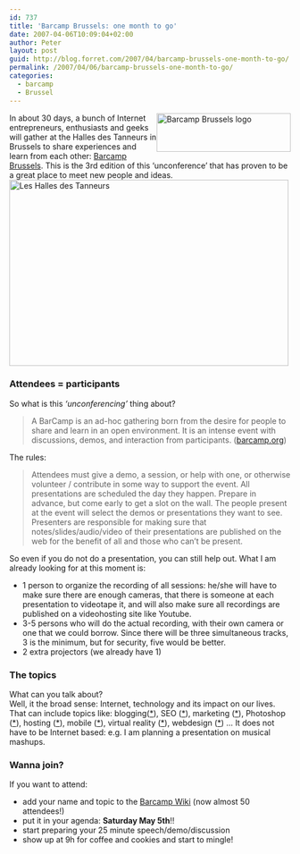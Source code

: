 ```yaml
---
id: 737
title: 'Barcamp Brussels: one month to go'
date: 2007-04-06T10:09:04+02:00
author: Peter
layout: post
guid: http://blog.forret.com/2007/04/barcamp-brussels-one-month-to-go/
permalink: /2007/04/06/barcamp-brussels-one-month-to-go/
categories:
  - barcamp
  - Brussel
---
```

[<img  style="float: right" src="http://farm1.static.flickr.com/45/139767078_ec3b5727c6_m.jpg" width="240" height="69" alt="Barcamp Brussels logo" />](http://www.flickr.com/photos/pforret/139767078/ "Photo Sharing") In about 30 days, a bunch of Internet entrepreneurs, enthusiasts and geeks will gather at the Halles des Tanneurs in Brussels to share experiences and learn from each other: [Barcamp Brussels](http://barcamp.forret.com/blog/2007/03/07/barcamp-3-may-5-in-the-marolles/). This is the 3rd edition of this &#8216;unconference&#8217; that has proven to be a great place to meet new people and ideas.  
[<img  src="http://farm1.static.flickr.com/179/379279542_48651395f8.jpg" width="500" height="333" alt="Les Halles des Tanneurs" />](http://www.flickr.com/photos/pforret/379279542/ "Photo Sharing")

### Attendees = participants

So what is this _&#8216;unconferencing&#8217;_ thing about?

> A BarCamp is an ad-hoc gathering born from the desire for people to share and learn in an open environment. It is an intense event with discussions, demos, and interaction from participants. ([barcamp.org](http://barcamp.org/))

<!--more-->

  
The rules:

> Attendees must give a demo, a session, or help with one, or otherwise volunteer / contribute in some way to support the event. All presentations are scheduled the day they happen. Prepare in advance, but come early to get a slot on the wall. The people present at the event will select the demos or presentations they want to see. Presenters are responsible for making sure that notes/slides/audio/video of their presentations are published on the web for the benefit of all and those who can’t be present.

So even if you do not do a presentation, you can still help out. What I am already looking for at this moment is:

  * 1 person to organize the recording of all sessions: he/she will have to make sure there are enough cameras, that there is someone at each presentation to videotape it, and will also make sure all recordings are published on a videohosting site like Youtube.
  * 3-5 persons who will do the actual recording, with their own camera or one that we could borrow. Since there will be three simultaneous tracks, 3 is the minimum, but for security, five would be better.
  * 2 extra projectors (we already have 1)

### The topics

What can you talk about?  
Well, it the broad sense: Internet, technology and its impact on our lives. That can include topics like: blogging([*](http://barcamp.forret.com/blog/2006/10/02/flemish-blog-services/)), SEO ([*](http://barcamp.forret.com/blog/2006/09/26/googles-dirty-little-secret/)), marketing ([*](http://barcamp.forret.com/blog/2006/09/25/what-marketeers-could-learn/)), Photoshop ([*](http://barcamp.forret.com/blog/2006/06/01/pieter-jelle-de-brue-photoshop-web-design-passage-17h/)), hosting ([*](http://barcamp.forret.com/blog/2006/06/01/frank-lauwers-hosting-web-20-passage-15h/)), mobile ([*](http://barcamp.forret.com/blog/2006/06/01/tanguy-dekelver-nokia-lifeblog-maelbeek-10h30/)), virtual reality ([*](http://barcamp.forret.com/blog/2006/06/01/workspaces-unlimited-polak-16h30/)), webdesign ([*](http://barcamp.forret.com/blog/2006/05/29/frederic-devries-building-for-the-blind-passage-14h/)) &#8230; It does not have to be Internet based: e.g. I am planning a presentation on musical mashups.

### Wanna join?

If you want to attend:

  * add your name and topic to the [Barcamp Wiki](http://barcamp.org/BarCampBrussels3) (now almost 50 attendees!)
  * put it in your agenda: **Saturday May 5th**!!
  * start preparing your 25 minute speech/demo/discussion
  * show up at 9h for coffee and cookies and start to mingle!
